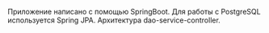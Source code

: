 Приложение написано с помощью SpringBoot. Для работы с PostgreSQL используется Spring JPA.
Архитектура dao-service-controller. 

